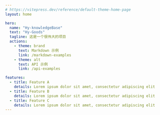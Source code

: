 ```yaml
---
# https://vitepress.dev/reference/default-theme-home-page
layout: home

hero:
  name: "Hy-knowledgeBase"
  text: "Hy-Goods"
  tagline: 这是一个很伟大的项目
  actions:
    - theme: brand
      text: Markdown 示例
      link: /markdown-examples
    - theme: alt
      text: API 示例
      link: /api-examples

features:
  - title: Feature A
    details: Lorem ipsum dolor sit amet, consectetur adipiscing elit
  - title: Feature B
    details: Lorem ipsum dolor sit amet, consectetur adipiscing elit
  - title: Feature C
    details: Lorem ipsum dolor sit amet, consectetur adipiscing elit
---
```


